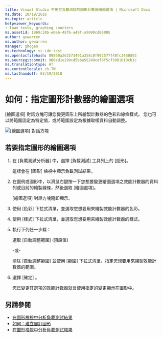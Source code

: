 ```yaml
---
title: Visual Studio 中用於負載測試的圖形計數器繪圖選項 | Microsoft Docs
ms.date: 10/19/2016
ms.topic: article
helpviewer_keywords:
- load tests, graphing counters
ms.assetid: 1969c20b-e0eb-48f6-a49f-a9090cd86008
author: gewarren
ms.author: gewarren
manager: ghogen
ms.technology: vs-ide-test
ms.openlocfilehash: 00860a262573491a358c0f992577f48fc3480d93
ms.sourcegitcommit: 900ed1e299cd5bba56249cef8f5cf3981b10cb1c
ms.translationtype: HT
ms.contentlocale: zh-TW
ms.lasthandoff: 03/19/2018
---
```

# <a name="how-to-specify-plot-options-for-graphing-counters"></a>如何：指定圖形計數器的繪圖選項

[繪圖選項] 對話方塊可讓您變更圖形上所繪製計數器的色彩和線條樣式。 您也可以將範圍固定為特定值，或將範圍設定為根據取樣資料自動調整。

![[繪圖選項] 對話方塊](../test/media/ltest_plotoptions.png "LTest_PlotOptions")

## <a name="to-specify-plotting-options-for-graphs"></a>若要指定圖形的繪圖選項

1.  在 [負載測試分析器] 中，選擇 [負載測試] 工具列上的 [圖形]。

     這樣會在 [圖形] 檢視中顯示負載測試結果。

2.  在圖例或圖形中，以滑鼠右鍵按一下您想要變更繪圖選項之效能計數器的資料列或目前的繪製線條，然後選取 [繪圖選項]。

     [繪圖選項] 對話方塊隨即顯示。

3.  使用 [色彩] 下拉式清單，並選取您想要用來繪製效能計數器的色彩。

4.  使用 [樣式] 下拉式清單，並選取您想要用來繪製效能計數器的樣式。

5.  執行下列任一步驟：

     選取 [自動調整範圍] (預設值)

     \-或-

     清除 [自動調整範圍] 並使用 [範圍] 下拉式清單，指定您想要用來繪製效能計數器的範圍。

6.  選擇 [確定] 。

     您已變更其選項的效能計數器就會使用指定的變更顯示在圖形中。

## <a name="see-also"></a>另請參閱

- [在圖形檢視中分析負載測試結果](../test/analyze-load-test-results-in-the-graphs-view.md)
- [如何：建立自訂圖形](../test/how-to-create-custom-graphs-in-load-test-results.md)
- [在圖形檢視中分析負載測試結果](../test/analyze-load-test-results-in-the-graphs-view.md)